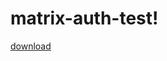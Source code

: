 # matrix-auth-test!

[download](https://user-images.githubusercontent.com/74505920/224065551-1e09eec3-ed5e-4f87-913a-7f06808530a7.png)
